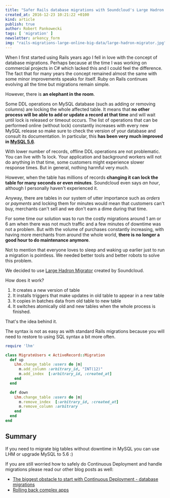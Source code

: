 ```yaml
---
title: "Safer Rails database migrations with Soundcloud's Large Hadron Migrator"
created_at: 2016-12-23 10:21:22 +0100
kind: article
publish: true
author: Robert Pankowecki
tags: [ 'migration' ]
newsletter: arkency_form
img: "rails-migrations-large-online-big-data/large-hadron-migrator.jpg"
---
```


When I first started using Rails years ago I fell in love with the concept of
database migrations. Perhaps because at the time I was working on commercial
projects in C# which lacked this and I could feel the difference. The fact
that for many years the concept remained almost the same with some minor
improvements speaks for itself. Ruby on Rails continues evolving all the time but
migrations remain simple.

However, there is **an elephant in the room**.

<!-- more -->

Some DDL operations on MySQL database (such as adding or removing columns)
are locking the whole affected table. It means that **no other process will be
able to add or update a record at that time** and will wait until lock is released
or timeout occurs. The list of operations that can be performed online (without lock)
constantly increases with every new MySQL release so make sure to check the
version of your database and consult its documentation. In particular, this
**has been very much improved in
[MySQL 5.6](https://dev.mysql.com/doc/refman/5.6/en/innodb-create-index-overview.html)**.

With lower number of records, offline DDL operations are not problematic. You can live with 1s
lock. Your application and background workers will not do anything in that
time, some customers might experience slower response times. But in general,
nothing harmful very much.

However, when the table has millions of records **changing it can lock the table
for many seconds or even minutes**. Soundcloud even says _an hour_, although
I personally haven't experienced it.

Anyway, there are tables in our system of utter importance such as _orders_ or
_payments_ and locking them for minutes would mean that customers can't buy,
merchants can't sell and we don't earn a dime during that time.

For some time our solution was to run the costly migrations around 1 am or 6 am when
there was not much traffic and a few minutes of downtime was not a problem.
But with the volume of purchases constantly increasing, with having more merchants from
around the whole world, **there is no longer a good hour to do
maintenance anymore**.

Not to mention that everyone loves to sleep and waking up earlier just to
run a migration is pointless. We needed better tools and better robots to
solve this problem.

We decided to use [Large Hadron Migrator](https://github.com/soundcloud/lhm)
created by Soundcloud.

How does it work?

1. It creates a new version of table
2. It installs triggers that make updates in old table to appear in a new table
3. It copies in batches data from old table to new table
4. It switches atomically old and new tables when the whole process is finished.

That's the idea behind it.

The syntax is not as easy as with standard Rails migrations because you will need
to restore to using SQL syntax a bit more often.

```ruby
require 'lhm'

class MigrateUsers < ActiveRecord::Migration
  def up
    Lhm.change_table :users do |m|
      m.add_column :arbitrary_id, "INT(12)"
      m.add_index  [:arbitrary_id, :created_at]
    end
  end

  def down
    Lhm.change_table :users do |m|
      m.remove_index  [:arbitrary_id, :created_at]
      m.remove_column :arbitrary
    end
  end
end
```

## Summary

If you need to migrate big tables without downtime in MySQL you can use LHM
or upgrade MySQL to 5.6 :)

If you are still worried how to safely do Continuous
Deployment and handle migrations please read our other blog posts as well:

* [The biggest obstacle to start with Continuous Deployment - database migrations](/2014/04/the-biggest-obstacle-to-start-with-continuous-deployment/)
* [Rolling back complex apps](/2015/10/rolling-back-complex-apps/)
